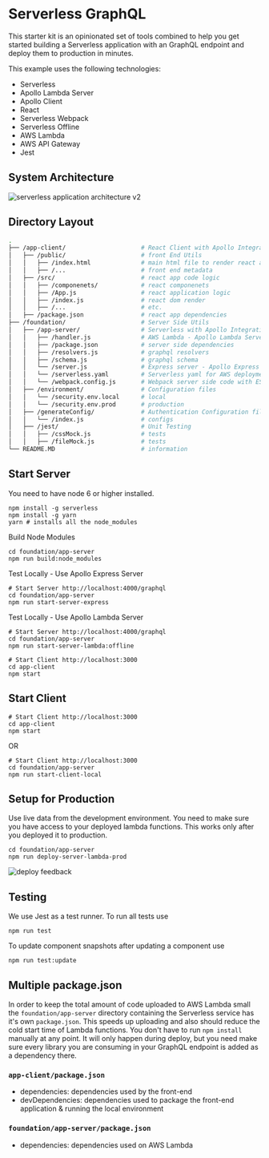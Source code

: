 # Serverless GraphQL

This starter kit is an opinionated set of tools combined to help you get started building a Serverless application with an GraphQL endpoint and deploy them to production in minutes.

This example uses the following technologies:

- Serverless
- Apollo Lambda Server
- Apollo Client
- React
- Serverless Webpack
- Serverless Offline
- AWS Lambda
- AWS API Gateway
- Jest

## System Architecture

![serverless application architecture v2](https://user-images.githubusercontent.com/1587005/30748634-c155b978-9f65-11e7-99d1-ebe7dafd0d6b.png)

## Directory Layout

```bash
.
├── /app-client/                     # React Client with Apollo Integration
│   ├── /public/                     # front End Utils
│   │   ├── /index.html              # main html file to render react app
│   │   ├── /...                     # front end metadata
│   ├── /src/                        # react app code logic
│   │   ├── /componenets/            # react componenets
│   │   ├── /App.js                  # react application logic
│   │   ├── /index.js                # react dom render
│   │   ├── /...                     # etc.
│   ├── /package.json                # react app dependencies
├── /foundation/                     # Server Side Utils
│   ├── /app-server/                 # Serverless with Apollo Integration
│   │   ├── /handler.js              # AWS Lambda - Apollo Lambda Server
│   │   ├── /package.json            # server side dependencies
│   │   ├── /resolvers.js            # graphql resolvers
│   │   ├── /schema.js               # graphql schema
│   │   └── /server.js               # Express server - Apollo Express
│   │   └── /serverless.yaml         # Serverless yaml for AWS deployment
│   │   └── /webpack.config.js       # Webpack server side code with ES6
│   ├── /environment/                # Configuration files
│   │   └── /security.env.local      # local
│   │   └── /security.env.prod       # production
│   ├── /generateConfig/             # Authentication Configuration files
│   │   └── /index.js                # configs
│   ├── /jest/                       # Unit Testing
│   │   ├── /cssMock.js              # tests
│   │   ├── /fileMock.js             # tests
└── README.MD                        # information
```



## Start Server

You need to have node 6 or higher installed.

```
npm install -g serverless
npm install -g yarn
yarn # installs all the node_modules
```

Build Node Modules
```
cd foundation/app-server
npm run build:node_modules
```

Test Locally - Use Apollo Express Server
```
# Start Server http://localhost:4000/graphql
cd foundation/app-server
npm run start-server-express
```

Test Locally - Use Apollo Lambda Server
```
# Start Server http://localhost:4000/graphql
cd foundation/app-server
npm run start-server-lambda:offline
```

```
# Start Client http://localhost:3000
cd app-client
npm start
```

## Start Client

```
# Start Client http://localhost:3000
cd app-client
npm start
```

OR

```
# Start Client http://localhost:3000
cd foundation/app-server
npm run start-client-local
```

## Setup for Production

Use live data from the development environment. You need to make sure you have access to your deployed lambda functions. This works only after you deployed it to production.

```
cd foundation/app-server
npm run deploy-server-lambda-prod
```

![deploy feedback](https://cloud.githubusercontent.com/assets/223045/19171420/6e271150-8bd1-11e6-9b49-e9fa88cac379.png)


## Testing

We use Jest as a test runner. To run all tests use

```
npm run test
```

To update component snapshots after updating a component use

```
npm run test:update
```

## Multiple package.json

In order to keep the total amount of code uploaded to AWS Lambda small the `foundation/app-server` directory containing the Serverless service has it's own `package.json`. This speeds up uploading and also should reduce the cold start time of Lambda functions. You don't have to run `npm install` manually at any point. It will only happen during deploy, but you need make sure every library you are consuming in your GraphQL endpoint is added as a dependency there.

### `app-client/package.json`

- dependencies: dependencies used by the front-end
- devDependencies: dependencies used to package the front-end application & running the local environment

### `foundation/app-server/package.json`

- dependencies: dependencies used on AWS Lambda
